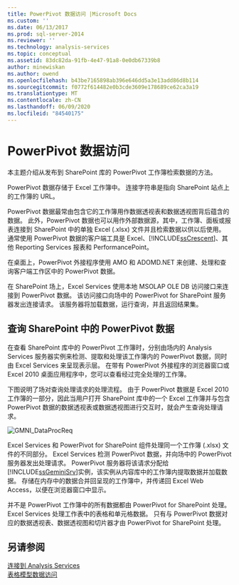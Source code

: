 ```yaml
---
title: PowerPivot 数据访问 |Microsoft Docs
ms.custom: ''
ms.date: 06/13/2017
ms.prod: sql-server-2014
ms.reviewer: ''
ms.technology: analysis-services
ms.topic: conceptual
ms.assetid: 83dc82da-91fb-4e47-91a8-0e0db67339b8
author: minewiskan
ms.author: owend
ms.openlocfilehash: b43be7165898ab396e646dd5a3e13add86d8b114
ms.sourcegitcommit: f0772f614482e0b3cde3609e178689ce62ca3a19
ms.translationtype: MT
ms.contentlocale: zh-CN
ms.lasthandoff: 06/09/2020
ms.locfileid: "84540175"
---
```

# <a name="powerpivot-data-access"></a>PowerPivot 数据访问
  本主题介绍从发布到 SharePoint 库的 PowerPivot 工作簿检索数据的方法。  
  
 PowerPivot 数据存储于 Excel 工作簿中。 连接字符串是指向 SharePoint 站点上的工作簿的 URL。  
  
 PowerPivot 数据最常由包含它的工作簿用作数据透视表和数据透视图背后蕴含的数据。 此外，PowerPivot 数据也可以用作外部数据源，其中，工作簿、面板或报表连接到 SharePoint 中的单独 Excel (.xlsx) 文件并且检索数据以供以后使用。 通常使用 PowerPivot 数据的客户端工具是 Excel、[!INCLUDE[ssCrescent](../../includes/sscrescent-md.md)]、其他 Reporting Services 报表和 PerformancePoint。  
  
 在桌面上，PowerPivot 外接程序使用 AMO 和 ADOMD.NET 来创建、处理和查询客户端工作区中的 PowerPivot 数据。  
  
 在 SharePoint 场上，Excel Services 使用本地 MSOLAP OLE DB 访问接口来连接到 PowerPivot 数据。 该访问接口向场中的 PowerPivot for SharePoint 服务器发出连接请求。 该服务器将加载数据，运行查询，并且返回结果集。  
  
##  <a name="querying-powerpivot-data-in-sharepoint"></a><a name="queryproc"></a>查询 SharePoint 中的 PowerPivot 数据  
 在查看 SharePoint 库中的 PowerPivot 工作簿时，分别由场内的 Analysis Services 服务器实例来检测、提取和处理该工作簿内的 PowerPivot 数据，同时由 Excel Services 来呈现表示层。 在带有 PowerPivot 外接程序的浏览器窗口或 Excel 2010 桌面应用程序中，您可以查看经过完全处理的工作簿。  
  
 下图说明了场对查询处理请求的处理流程。 由于 PowerPivot 数据是 Excel 2010 工作簿的一部分，因此当用户打开 SharePoint 库中的一个 Excel 工作簿并与包含 PowerPivot 数据的数据透视表或数据透视图进行交互时，就会产生查询处理请求。  
  
 ![GMNI_DataProcReq](../media/gmni-dataprocreq.gif "GMNI_DataProcReq")  
  
 Excel Services 和 PowerPivot for SharePoint 组件处理同一个工作簿 (.xlsx) 文件的不同部分。 Excel Services 检测 PowerPivot 数据，并向场中的 PowerPivot 服务器发出处理请求。 PowerPivot 服务器将该请求分配给 [!INCLUDE[ssGeminiSrv](../../includes/ssgeminisrv-md.md)]实例，该实例从内容库中的工作簿内提取数据并加载数据。 存储在内存中的数据合并回呈现的工作簿中，并传递回 Excel Web Access，以便在浏览器窗口中显示。  
  
 并不是 PowerPivot 工作簿中的所有数据都由 PowerPivot for SharePoint 处理。 Excel Services 处理工作表中的表格和单元格数据。 只有与 PowerPivot 数据对应的数据透视表、数据透视图和切片器才由 PowerPivot for SharePoint 处理。  
  
## <a name="see-also"></a>另请参阅  
 [连接到 Analysis Services](../instances/connect-to-analysis-services.md)   
 [表格模型数据访问](../tabular-models/tabular-model-data-access.md)  
  
  
